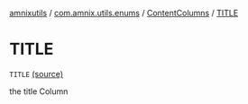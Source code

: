[amnixutils](../../index.md) / [com.amnix.utils.enums](../index.md) / [ContentColumns](index.md) / [TITLE](./-t-i-t-l-e.md)

# TITLE

`TITLE` [(source)](https://github.com/AmniX/amnixUtils/tree/master/amnixutils/src/main/java/com/amnix/utils/enums/ContentColumns.kt#L18)

the title Column

